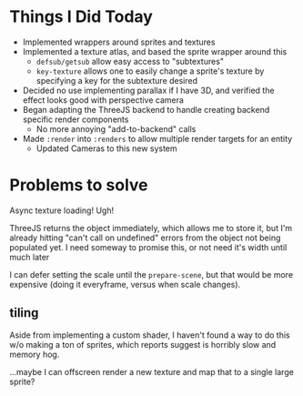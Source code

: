 # Things I Did Today
* Implemented wrappers around sprites and textures
* Implemented a texture atlas, and based the sprite wrapper around this
    * `defsub/getsub` allow easy access to "subtextures"
    * `key-texture` allows one to easily change a sprite's texture by specifying a key for the subtexture desired
* Decided no use implementing parallax if I have 3D, and verified the effect looks good with perspective camera
* Began adapting the ThreeJS backend to handle creating backend specific render components
    * No more annoying "add-to-backend" calls
* Made `:render` into `:renders` to allow multiple render targets for an entity
    * Updated Cameras to this new system

# Problems to solve

Async texture loading! Ugh!

ThreeJS returns the object immediately, which allows me to store it, but I'm already hitting "can't call on undefined" errors from the object not being populated yet. I need someway to promise this, or not need it's width until much later

I can defer setting the scale until the `prepare-scene`, but that would be more expensive (doing it everyframe, versus when scale changes).

## tiling

Aside from implementing a custom shader, I haven't found a way to do this w/o making a ton of sprites, which reports suggest is horribly slow and memory hog.

...maybe I can offscreen render a new texture and map that to a single large sprite?
